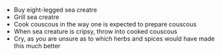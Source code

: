 - Buy eight-legged sea creatre 
- Grill sea creatre
- Cook couscous in the way one is expected to prepare couscous
- When sea creature is cripsy, throw into cooked couscous
- Cry, as you are unsure as to which herbs and spices would have made this much better
